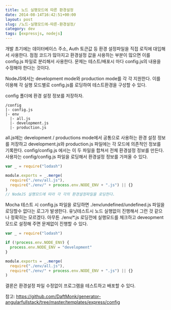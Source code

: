 ```yaml
---
title: 노드 실행모드에 따른 환경설정
date: 2014-08-14T16:42:51+00:00
layout: post
slug: /노드-실행모드에-따른-환경설정/
category: dev
tags: [expressjs, nodejs]
---
```


개발 초기에는 데이터베이스 주소, Auth 토큰값 등 환경 설정파일을 직접 로직에 대입해서 사용한다.
점점 코드가 많아지고 환경설정 값을 사용하는 부분이 많으면 이를 config.js 파일로 분리해서 사용한다.
문제는 테스트/배포시 마다 config.js의 내용을 수정해야 한다는 것이다.

NodeJS에서는 development mode와 production mode를 각 각 지원한다.
이를 이용해 각 실행 모드별로 config.js를 로딩하여 테스트환경을 구성할 수 있다.

config 폴더에 환경 설정 정보를 저장하자.

```
/config
|- config.js
|- env
  |- all.js
  |- development.js
  |- production.js
```

all.js에는 development / productions mode에서 공통으로 사용하는 환경 설정 정보를 저장하고
development.js와 production.js 파일에는 각 모드에 의존적인 정보를 기록한다.
config/config.js 에서는 이 두 파일을 합쳐서 전체 환경설정 정보를 만든다.
사용자는 config/config.js 파일을 로딩해서 환경설정 정보를 가져올 수 있다.

```javascript
var _ = require("lodash")

module.exports = _.merge(
  require("./env/all.js"),
  require("./env/" + process.env.NODE_ENV + ".js") || {}
)
// NodeJS 실행모드에 따라 각 각의 환경설정파일을 로딩한다.
```

Mocha 테스트 시 config.js 파일을 로딩하면 ./env/undefined/undefined.js 파일을 로딩할수 없다는 로그가 발생한다.
유닛테스트시 노드 실행없이 진행해서 그런 것 같으나 정확히는 모르겠다.
아무튼 ./env/\*.js 로딩전에 실행모드를 체크하고 deveopment모드로 설정해 주면 문제없이 진행할 수 있다.

```javascript
var _ = require("lodash")

if (!process.env.NODE_ENV) {
  process.env.NODE_ENV = "development"
}

module.exports = _.merge(
  require("./env/all.js"),
  require("./env/" + process.env.NODE_ENV + ".js") || {}
)
```

결론은 환경설정 파일 수정없이 프로그램을 테스트하고 배포할 수 있다.

참고: <a href="https://github.com/DaftMonk/generator-angular-fullstack/tree/master/templates/express/config" rel="nofollow">https://github.com/DaftMonk/generator-angular</a><a href="https://github.com/DaftMonk/generator-angular-fullstack/tree/master/templates/express/config" rel="nofollow">fullstack/tree/master/templates/express/config</a>
